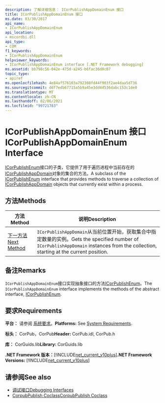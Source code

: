 ```yaml
---
description: 了解详细信息： ICorPublishAppDomainEnum 接口
title: ICorPublishAppDomainEnum 接口
ms.date: 03/30/2017
api_name:
- ICorPublishAppDomainEnum
api_location:
- mscordbi.dll
api_type:
- COM
f1_keywords:
- ICorPublishAppDomainEnum
helpviewer_keywords:
- ICorPublishAppDomainEnum interface [.NET Framework debugging]
ms.assetid: bb798c56-042e-475d-a245-b6fac36d0c07
topic_type:
- apiref
ms.openlocfilehash: 4e84af576103a792308fd44f903f2ae4daa5d736
ms.sourcegitcommit: ddf7edb67715a5b9a45e3dd44536dabc153c1de0
ms.translationtype: MT
ms.contentlocale: zh-CN
ms.lasthandoff: 02/06/2021
ms.locfileid: "99721783"
---
```

# <a name="icorpublishappdomainenum-interface"></a><span data-ttu-id="696f3-103">ICorPublishAppDomainEnum 接口</span><span class="sxs-lookup"><span data-stu-id="696f3-103">ICorPublishAppDomainEnum Interface</span></span>

<span data-ttu-id="696f3-104">[ICorPublishEnum](icorpublishenum-interface.md)接口的子类，它提供了用于遍历进程中当前存在的[ICorPublishAppDomain](icorpublishappdomain-interface.md)对象的集合的方法。</span><span class="sxs-lookup"><span data-stu-id="696f3-104">A subclass of the [ICorPublishEnum](icorpublishenum-interface.md) interface that provides methods to traverse a collection of [ICorPublishAppDomain](icorpublishappdomain-interface.md) objects that currently exist within a process.</span></span>  
  
## <a name="methods"></a><span data-ttu-id="696f3-105">方法</span><span class="sxs-lookup"><span data-stu-id="696f3-105">Methods</span></span>  
  
|<span data-ttu-id="696f3-106">方法</span><span class="sxs-lookup"><span data-stu-id="696f3-106">Method</span></span>|<span data-ttu-id="696f3-107">说明</span><span class="sxs-lookup"><span data-stu-id="696f3-107">Description</span></span>|  
|------------|-----------------|  
|[<span data-ttu-id="696f3-108">下一方法</span><span class="sxs-lookup"><span data-stu-id="696f3-108">Next Method</span></span>](icorpublishappdomainenum-next-method.md)|<span data-ttu-id="696f3-109">`ICorPublishAppDomain`从当前位置开始，获取集合中指定数量的实例。</span><span class="sxs-lookup"><span data-stu-id="696f3-109">Gets the specified number of `ICorPublishAppDomain` instances from the collection, starting at the current position.</span></span>|  
  
## <a name="remarks"></a><span data-ttu-id="696f3-110">备注</span><span class="sxs-lookup"><span data-stu-id="696f3-110">Remarks</span></span>  

 <span data-ttu-id="696f3-111">`ICorPublishAppDomainEnum`接口实现抽象接口的方法[ICorPublishEnum](icorpublishenum-interface.md)。</span><span class="sxs-lookup"><span data-stu-id="696f3-111">The `ICorPublishAppDomainEnum` interface implements the methods of the abstract interface, [ICorPublishEnum](icorpublishenum-interface.md).</span></span>  
  
## <a name="requirements"></a><span data-ttu-id="696f3-112">要求</span><span class="sxs-lookup"><span data-stu-id="696f3-112">Requirements</span></span>  

 <span data-ttu-id="696f3-113">**平台：** 请参阅 [系统要求](../../get-started/system-requirements.md)。</span><span class="sxs-lookup"><span data-stu-id="696f3-113">**Platforms:** See [System Requirements](../../get-started/system-requirements.md).</span></span>  
  
 <span data-ttu-id="696f3-114">**标头：** CorPub，CorPub</span><span class="sxs-lookup"><span data-stu-id="696f3-114">**Header:** CorPub.idl, CorPub.h</span></span>  
  
 <span data-ttu-id="696f3-115">**库：** CorGuids.lib</span><span class="sxs-lookup"><span data-stu-id="696f3-115">**Library:** CorGuids.lib</span></span>  
  
 <span data-ttu-id="696f3-116">**.NET Framework 版本：**[!INCLUDE[net_current_v10plus](../../../../includes/net-current-v10plus-md.md)]</span><span class="sxs-lookup"><span data-stu-id="696f3-116">**.NET Framework Versions:** [!INCLUDE[net_current_v10plus](../../../../includes/net-current-v10plus-md.md)]</span></span>  
  
## <a name="see-also"></a><span data-ttu-id="696f3-117">请参阅</span><span class="sxs-lookup"><span data-stu-id="696f3-117">See also</span></span>

- [<span data-ttu-id="696f3-118">调试接口</span><span class="sxs-lookup"><span data-stu-id="696f3-118">Debugging Interfaces</span></span>](debugging-interfaces.md)
- [<span data-ttu-id="696f3-119">CorpubPublish Coclass</span><span class="sxs-lookup"><span data-stu-id="696f3-119">CorpubPublish Coclass</span></span>](corpubpublish-coclass.md)
